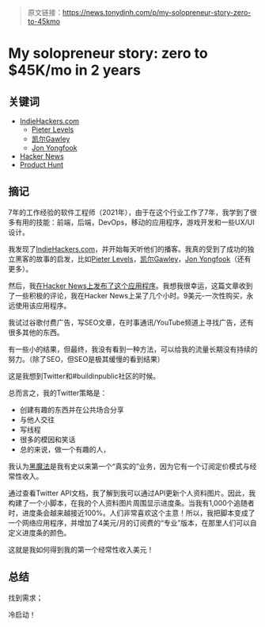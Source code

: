 > 原文链接：https://news.tonydinh.com/p/my-solopreneur-story-zero-to-45kmo

# My solopreneur story: zero to $45K/mo in 2 years

## 关键词

- [IndieHackers.com](http://indiehackers.com/)
  - [Pieter Levels](https://twitter.com/levelsio)
  - [凯尔Gawley](https://twitter.com/kylegawley)
  - [Jon Yongfook](https://twitter.com/yongfook)
- [Hacker News](https://news.ycombinator.com/)
- [Product Hunt](https://www.producthunt.com/)



## 摘记

7年的工作经验的软件工程师（2021年），由于在这个行业工作了7年，我学到了很多有用的技能：前端，后端，DevOps，移动的应用程序，游戏开发和一些UX/UI设计。

我发现了[IndieHackers.com](http://indiehackers.com/)，并开始每天听他们的播客。我真的受到了成功的独立黑客的故事的启发，比如[Pieter Levels](https://twitter.com/levelsio)，[凯尔Gawley](https://twitter.com/kylegawley)，[Jon Yongfook](https://twitter.com/yongfook)（还有更多）。

然后，我[在Hacker News上发布了这个应用程序](https://news.ycombinator.com/item?id=24604291)。我想我很幸运，这篇文章收到了一些积极的评论，我在Hacker News上呆了几个小时。9美元-一次性购买，永远使用该应用程序。



我试过谷歌付费广告，写SEO文章，在时事通讯/YouTube频道上寻找广告，还有很多其他的东西。

有一些小的结果，但最终，我没有看到一种方法，可以给我的流量长期没有持续的努力。（除了SEO，但SEO是极其缓慢的看到结果）

这是我想到Twitter和#buildinpublic社区的时候。





总而言之，我的Twitter策略是：

- 创建有趣的东西并在公共场合分享
- 与他人交往
- 写线程
- 很多的模因和笑话
- 总的来说，做一个有趣的人，



我认为[黑魔法](https://blackmagic.so/)是我有史以来第一个“真实的”业务，因为它有一个订阅定价模式与经常性收入。

通过查看Twitter API文档，我了解到我可以通过API更新个人资料图片。因此，我构建了一个小脚本，在我的个人资料图片周围显示进度条。当我有1,000个追随者时，进度条会越来越接近100%。人们非常喜欢这个主意！所以，我把脚本变成了一个网络应用程序，并增加了4美元/月的订阅费的“专业”版本，在那里人们可以自定义进度条的颜色。

这就是我如何得到我的第一个经常性收入美元！





## 总结

找到需求；

冷启动！